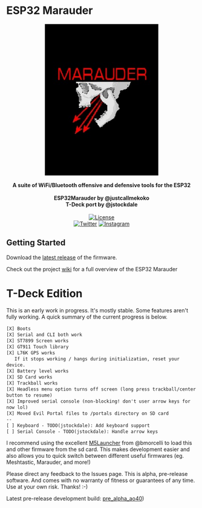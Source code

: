 <!---[![License: MIT](https://img.shields.io/github/license/mashape/apistatus.svg)](https://github.com/justcallmekoko/ESP32Marauder/blob/master/LICENSE)--->
<!---[![Gitter](https://badges.gitter.im/justcallmekoko/ESP32Marauder.png)](https://gitter.im/justcallmekoko/ESP32Marauder)--->
<!---[![Build Status](https://travis-ci.com/justcallmekoko/ESP32Marauder.svg?branch=master)](https://travis-ci.com/justcallmekoko/ESP32Marauder)--->
<!---Shields/Badges https://shields.io/--->

# ESP32 Marauder
<p align="center"><img alt="Marauder logo" src="https://github.com/justcallmekoko/ESP32Marauder/blob/master/pictures/marauder3L.jpg?raw=true" width="300"></p>
<p align="center">
  <b>A suite of WiFi/Bluetooth offensive and defensive tools for the ESP32</b>
  <br><br>
  <b>ESP32Marauder by @justcallmekoko</b>
  <br>
  <b>T-Deck port by @jstockdale</b>
  <br><br>
  <a href="https://github.com/jstockdale/ESP32Marauder/blob/master/LICENSE"><img alt="License" src="https://img.shields.io/github/license/mashape/apistatus.svg"></a>
  <br>
  <a href="https://twitter.com/intent/follow?screen_name=stockdiesel"><img src="https://img.shields.io/twitter/follow/stockdiesel?style=social&logo=twitter" alt="Twitter"></a>
  <a href="https://www.instagram.com/jstockdale"><img src="https://img.shields.io/badge/Follow%20Me-Instagram-orange" alt="Instagram"/></a>
  <br>
</p>

## Getting Started
Download the [latest release](https://github.com/justcallmekoko/ESP32Marauder/releases/latest) of the firmware.  

Check out the project [wiki](https://github.com/justcallmekoko/ESP32Marauder/wiki) for a full overview of the ESP32 Marauder

# T-Deck Edition
This is an early work in progress. It's mostly stable. Some features aren't fully working. A quick summary of the current progress is below.
```
[X] Boots
[X] Serial and CLI both work
[X] ST7899 Screen works
[X] GT911 Touch library
[X] L76K GPS works
   If it stops working / hangs during initialization, reset your device.
[X] Battery level works
[X] SD Card works
[X] Trackball works
[X] Headless menu option turns off screen (long press trackball/center button to resume)
[X] Improved serial console (non-blocking! don't user arrow keys for now lol)
[X] Moved Evil Portal files to /portals directory on SD card
--
[ ] Keyboard - TODO(jstockdale): Add keyboard support
[ ] Serial Console - TODO(jstockdale): Handle arrow keys
```
I recommend using the excellent [M5Launcher](https://github.com/bmorcelli/M5Stick-Launcher) from @bmorcelli to load this and other firmware from the sd card. This makes development easier and also allows you to quick switch between different useful firmwares (eg. Meshtastic, Marauder, and more!)

Please direct any feedback to the Issues page. This is alpha, pre-release software. And comes with no warranty of fitness or guarantees of any time. Use at your own risk. Thanks! :-)

Latest pre-release development build: [pre_alpha_ao40](https://github.com/jstockdale/ESP32Marauder-T-Deck/raw/refs/heads/t-deck/Release%20Bins/esp32_marauder_v1_0_0_20241207_tdeck_pre_alpha_ao40.bin))
